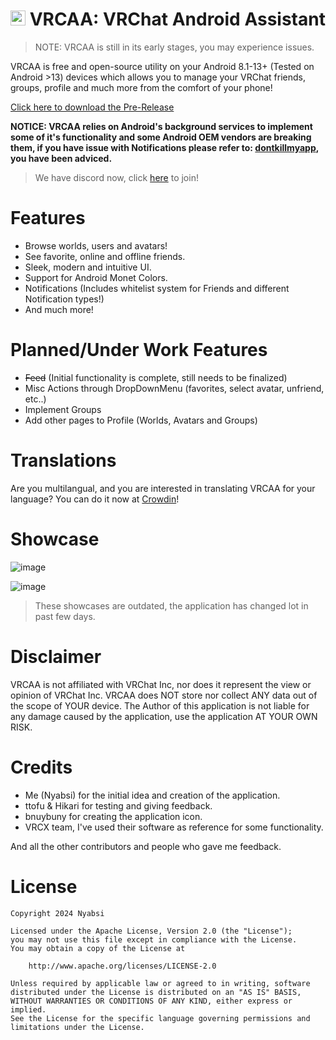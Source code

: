 # <img src="https://github.com/Nyabsi/vrcaa/assets/43046474/a90fb8bf-6017-410c-9def-93a8a43682cb" height="24" width="24"> VRCAA: VRChat Android Assistant

> NOTE: VRCAA is still in its early stages, you may experience issues.

VRCAA is free and open-source utility on your Android 8.1-13+ (Tested on Android >13) devices which allows you to manage your VRChat friends, groups, profile and much more from the comfort of your phone!

[Click here to download the Pre-Release](https://github.com/Nyabsi/vrcaa/releases/download/latest/app-debug.apk)

**NOTICE: VRCAA relies on Android's background services to implement some of it's functionality and some Android OEM vendors are breaking them, if you have issue with Notifications please refer to: [dontkillmyapp](https://dontkillmyapp.com/), you have been adviced.**

> We have discord now, click [here](https://discord.gg/tJf7aD8uDr) to join!

# Features

- Browse worlds, users and avatars!
- See favorite, online and offline friends.
- Sleek, modern and intuitive UI.
- Support for Android Monet Colors.
- Notifications (Includes whitelist system for Friends and different Notification types!)
- And much more!

# Planned/Under Work Features

- ~~Feed~~ (Initial functionality is complete, still needs to be finalized)
- Misc Actions through DropDownMenu (favorites, select avatar, unfriend, etc..)
- Implement Groups
- Add other pages to Profile (Worlds, Avatars and Groups)

# Translations

Are you multilangual, and you are interested in translating VRCAA for your language? You can do it now at [Crowdin](https://crowdin.com/project/vrcaa)!

# Showcase

![image](https://github.com/Nyabsi/vrcaa/assets/43046474/772633dd-e6bc-440c-8638-abca5665b405)

![image](https://github.com/Nyabsi/vrcaa/assets/43046474/fb34fce5-6d2d-4ea3-aa52-c16fa4a6af40)

> These showcases are outdated, the application has changed lot in past few days.
  
# Disclaimer

VRCAA is not affiliated with VRChat Inc, nor does it represent the view or opinion of VRChat Inc. VRCAA does NOT store nor collect ANY data out of the scope of YOUR device. The Author of this application is not liable for any damage caused by the application, use the application AT YOUR OWN RISK.

# Credits

- Me (Nyabsi) for the initial idea and creation of the application.
- ttofu & Hikari for testing and giving feedback.
- bnuybuny for creating the application icon.
- VRCX team, I've used their software as reference for some functionality.

And all the other contributors and people who gave me feedback.

# License

```
Copyright 2024 Nyabsi

Licensed under the Apache License, Version 2.0 (the "License");
you may not use this file except in compliance with the License.
You may obtain a copy of the License at

    http://www.apache.org/licenses/LICENSE-2.0

Unless required by applicable law or agreed to in writing, software
distributed under the License is distributed on an "AS IS" BASIS,
WITHOUT WARRANTIES OR CONDITIONS OF ANY KIND, either express or implied.
See the License for the specific language governing permissions and
limitations under the License.
```

